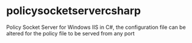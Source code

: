 policysocketservercsharp
========================

Policy Socket Server for Windows IIS in C#, the configuration file can be altered for the policy file to be served from any port 
